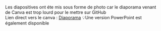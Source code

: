 Les diapositives ont éte mis sous forme de photo car le diaporama venant de Canva est trop lourd pour le mettre sur GitHub  
Lien direct vers le canva : [Diaporama](https://www.canva.com/design/DAGbgoceqKU/4Qzupjsth8Wj-VaKOFbxZQ/edit?utm_content=DAGbgoceqKU&utm_campaign=designshare&utm_medium=link2&utm_source=sharebutton)
💡Une version PowerPoint est également disponible
